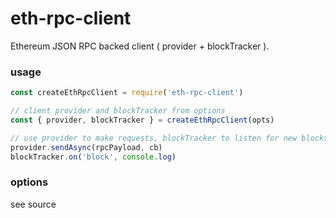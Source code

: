 # eth-rpc-client

Ethereum JSON RPC backed client ( provider + blockTracker ).

### usage

```js
const createEthRpcClient = require('eth-rpc-client')

// client provider and blockTracker from options
const { provider, blockTracker } = createEthRpcClient(opts)

// use provider to make requests, blockTracker to listen for new blocks
provider.sendAsync(rpcPayload, cb)
blockTracker.on('block', console.log)
```

### options

see source